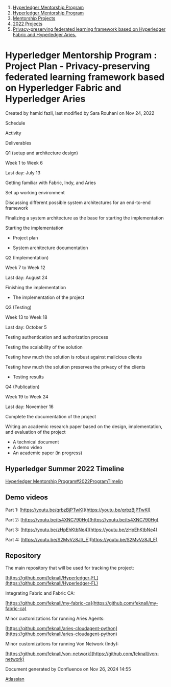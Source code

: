 1. [Hyperledger Mentorship Program](index.html)
2. [Hyperledger Mentorship Program](Hyperledger-Mentorship-Program_21954571.html)
3. [Mentorship Projects](Mentorship-Projects_21954604.html)
4. [2022 Projects](2022-Projects_21954800.html)
5. [Privacy-preserving federated learning framework based on Hyperledger Fabric and Hyperledger Aries.](21954834.html)

# Hyperledger Mentorship Program : Project Plan - Privacy-preserving federated learning framework based on Hyperledger Fabric and Hyperledger Aries

Created by hamid fazli, last modified by Sara Rouhani on Nov 24, 2022

Schedule

Activity

Deliverables

Q1 (setup and architecture design)

Week 1 to Week 6

Last day: July 13

Getting familiar with Fabric, Indy, and Aries

Set up working environment

Discussing different possible system architectures for an end-to-end framework

Finalizing a system architecture as the base for starting the implementation

Starting the implementation

- Project plan

<!--THE END-->

- System architecture documentation

Q2 (Implementation)

Week 7 to Week 12

Last day: August 24

Finishing the implementation

- The implementation of the project

Q3 (Testing)

Week 13 to Week 18

Last day: October 5

Testing authentication and authorization process

Testing the scalability of the solution

Testing how much the solution is robust against malicious clients

Testing how much the solution preserves the privacy of the clients

- Testing results

Q4 (Publication)

Week 19 to Week 24

Last day: November 16

Complete the documentation of the project

Writing an academic research paper based on the design, implementation, and evaluation of the project

- A technical document
- A demo video
- An academic paper (in progress)

## Hyperledger Summer 2022 Timeline

[Hyperledger Mentorship Program#2022ProgramTimelin](Hyperledger-Mentorship-Program_21954571.html#HyperledgerMentorshipProgram-2022ProgramTimeline)

## Demo videos

Part 1: [https://youtu.be/qrbzBjPTwKI](https://youtu.be/qrbzBjPTwKI)

Part 2: [https://youtu.be/ts4XNC790Hg](https://youtu.be/ts4XNC790Hg)

Part 3: [https://youtu.be/zHpEhKtbNe4](https://youtu.be/zHpEhKtbNe4)

Part 4: [https://youtu.be/S2MvVz8JI\_E](https://youtu.be/S2MvVz8JI_E)

## Repository

The main repository that will be used for tracking the project:

[https://github.com/feknall/Hyperledger-FL](https://github.com/feknall/Hyperledger-FL)

Integrating Fabric and Fabric CA:

[https://github.com/feknall/my-fabric-ca](https://github.com/feknall/my-fabric-ca)

Minor customizations for running Aries Agents: 

[https://github.com/feknall/aries-cloudagent-python](https://github.com/feknall/aries-cloudagent-python)

Minor customizations for running Von Network (Indy):

[https://github.com/feknall/von-network](https://github.com/feknall/von-network)

Document generated by Confluence on Nov 26, 2024 14:55

[Atlassian](http://www.atlassian.com/)
